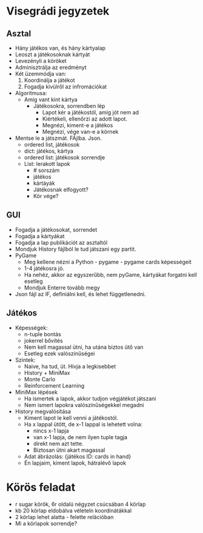 # Visegrádi jegyzetek

## Asztal

-  Hány játékos van, és hány kártyalap
- Leoszt a játékosoknak kártyát
- Levezényli a köröket
- Adminisztrálja az eredményt
- Két üzemmódja van:
   1. Koordinálja a játékot
   2. Fogadja kivülről az infromációkat
- Algoritmusa:
    - Amíg vant kint kártya
        - Játékosokra, sorrendben lép
            - Lapot kér a játékostól, amíg jót nem ad
            - Kiértékeli, ellenőrzi az adott lapot.
            - Megnézi, kiment-e a játékos
            - Megnézi, vége van-e a körnek
 - Mentse le a játszmát. FÁjlba. Json.
    - ordered list, játékosok
    - dict: játékos, kártya
    - ordered list: játékosok sorrendje
    - List: lerakott lapok
        - \# sorszám
        - játékos
        - kártáyák
        - Játékosnak elfogyott?
        - Kör vége?
 
 ## GUI
 - Fogadja a játékosokat, sorrendet
 - Fogadja a kártyákat
 - Fogadja a lap publikációt az asztaltól
 - Mondjuk History fájlból le tud játszani egy partit.
 - PyGame
     - Meg kellene nézni a Python - pygame - pygame cards képességeit
     - 1-4 játékosra jó.
     - Ha nehéz, akkor az egyszerűbb, nem pyGame, kártyákat forgatni kell esetleg
     - Mondjuk Enterre tovább megy
  - Json fájl az IF, definiálni kell, és lehet függetlenedni.
## Játékos
- Képességek:
    - n-tuple bontás
    - jokerrel bővítés
    - Nem kell magassal ütni, ha utána biztos ütő van
    - Esetleg ezek valószínűségei
- Szintek:
    - Naive, ha tud, üt. Hívja a legkisebbet
    - History + MiniMax
    - Monte Carlo
    - Reinforcement Learning
- MiniMax lépések
    - Ha ismertek a lapok, akkor tudjon végjátékot játszani
    - Nem ismert lapokra valószínűségekkel megadni
- History megvalósítása
    - Kiment lapot le kell venni a játékostól.
    - Ha x lappal ütött, de x-1 lappal is lehetett volna:
        - nincs x-1 lapja
        - van x-1 lapja, de nem ilyen tuple tagja
        - direkt nem azt tette.
        - Biztosan ütni akart magassal
    - Adat ábrázolás: {játékos ID: cards in hand}
    - Én lapjaim, kiment lapok, hátralévő lapok 


# Körös feladat
- r sugar körök, 6r oldalú négyzet csúcsában 4 körlap
- kb 20 körlap eldobálva véleteln koordinátákkal
- 2 körlap lehet alatta - felette relációban
- Mi a körlapok sorrendje?